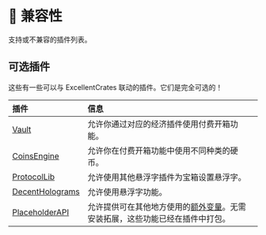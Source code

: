 # 🧩 兼容性
支持或不兼容的插件列表。

## 可选插件

这些有一些可以与 ExcellentCrates 联动的插件。它们是完全可选的！

|插件|信息|
|:--|:--|
|[Vault](https://www.spigotmc.org/resources/34315/)|允许你通过对应的经济插件使用付费开箱功能。|
|[CoinsEngine](https://www.spigotmc.org/resources/84121/)|允许你在付费开箱功能中使用不同种类的硬币。|
|[ProtocolLib](https://www.spigotmc.org/resources/1997/)|允许使用其他悬浮字插件为宝箱设置悬浮字。|
|[DecentHolograms](https://www.spigotmc.org/resources/96927/)|允许使用悬浮字功能。|
|[PlaceholderAPI](https://www.spigotmc.org/resources/6245/)|允许提供可在其他地方使用的[额外变量]()。无需安装拓展，这些功能已经在插件中打包。|